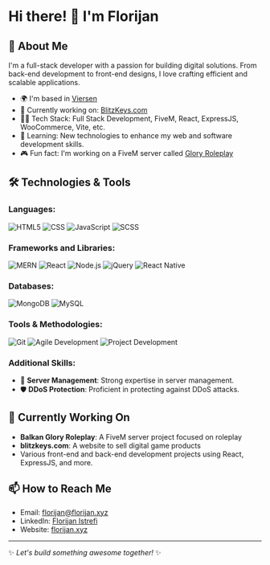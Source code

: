 # Hi there! 👋 I'm Florijan

## 🚀 About Me

I'm a full-stack developer with a passion for building digital solutions. From back-end development to front-end designs, I love crafting efficient and scalable applications. 

- 🌍 I'm based in [Viersen](https://en.wikipedia.org/wiki/Viersen)
- 🔭 Currently working on: [BlitzKeys.com](https://blitzkeys.com)
- 👨‍💻 Tech Stack: Full Stack Development, FiveM, React, ExpressJS, WooCommerce, Vite, etc.
- 🌱 Learning: New technologies to enhance my web and software development skills.
- 🎮 Fun fact: I'm working on a FiveM server called [Glory Roleplay](https://balkanglory.com)

## 🛠️ Technologies & Tools

### Languages:
![HTML5](https://img.shields.io/badge/-HTML5-000?style=flat&logo=html5)
![CSS](https://img.shields.io/badge/-CSS-000?style=flat&logo=css3)
![JavaScript](https://img.shields.io/badge/-JavaScript-000?style=flat&logo=javascript)
![SCSS](https://img.shields.io/badge/-SCSS-000?style=flat&logo=sass)

### Frameworks and Libraries:
![MERN](https://img.shields.io/badge/-MERN-000?style=flat&logo=mongodb&logoColor=green)
![React](https://img.shields.io/badge/-React-000?style=flat&logo=react)
![Node.js](https://img.shields.io/badge/-Node.js-000?style=flat&logo=node.js)
![jQuery](https://img.shields.io/badge/-jQuery-000?style=flat&logo=jquery)
![React Native](https://img.shields.io/badge/-React%20Native-000?style=flat&logo=react)

### Databases:
![MongoDB](https://img.shields.io/badge/-MongoDB-000?style=flat&logo=mongodb)
![MySQL](https://img.shields.io/badge/-MySQL-000?style=flat&logo=mysql)

### Tools & Methodologies:
![Git](https://img.shields.io/badge/-Git-000?style=flat&logo=git)
![Agile Development](https://img.shields.io/badge/-Agile%20Development-000?style=flat&logo=scrum)
![Project Development](https://img.shields.io/badge/-Project%20Development-000?style=flat&logo=project)

### Additional Skills:
- 🚀 **Server Management**: Strong expertise in server management.
- 🛡️ **DDoS Protection**: Proficient in protecting against DDoS attacks.


## 🔧 Currently Working On

- **Balkan Glory Roleplay**: A FiveM server project focused on roleplay
- **blitzkeys.com**: A website to sell digital game products
- Various front-end and back-end development projects using React, ExpressJS, and more.

## 📫 How to Reach Me

- Email: [florijan@florijan.xyz](mailto:florijan@florijan.xyz)
- LinkedIn: [Florijan Istrefi](https://www.linkedin.com/in/florijan-istrefi-503b92331/)
- Website: [florijan.xyz](https://florijan.xyz)

---

✨ *Let's build something awesome together!* ✨

